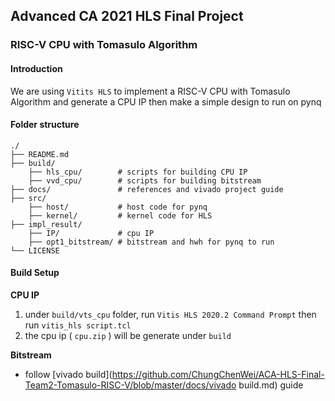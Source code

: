 ## Advanced CA 2021 HLS Final Project

### RISC-V CPU with Tomasulo Algorithm

#### Introduction

We are using `Vitits HLS` to implement a RISC-V CPU with Tomasulo Algorithm and generate a CPU IP then make a simple design to run on pynq

#### Folder structure
```
./
├── README.md
├── build/
    ├── hls_cpu/        # scripts for building CPU IP
    ├── vvd_cpu/        # scripts for building bitstream
├── docs/               # references and vivado project guide
├── src/
    ├── host/           # host code for pynq
    ├── kernel/         # kernel code for HLS
├── impl_result/ 
    ├── IP/             # cpu IP
    ├── opt1_bitstream/ # bitstream and hwh for pynq to run
└── LICENSE
```


#### Build Setup

**CPU IP**

1. under `build/vts_cpu` folder, run `Vitis HLS 2020.2 Command Prompt` then run `vitis_hls script.tcl`
2. the cpu ip ( `cpu.zip` ) will be generate under `build` 

**Bitstream**

- follow [vivado build](https://github.com/ChungChenWei/ACA-HLS-Final-Team2-Tomasulo-RISC-V/blob/master/docs/vivado build.md) guide

